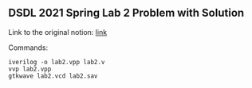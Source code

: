 ## DSDL 2021 Spring Lab 2 Problem with Solution

Link to the original notion: [link](https://www.notion.so/Lab-2-4703c5f7fd4b417cb86f6d5501489b9b)


Commands:

```
iverilog -o lab2.vpp lab2.v
vvp lab2.vpp
gtkwave lab2.vcd lab2.sav
```
